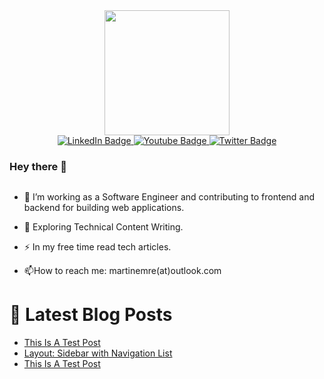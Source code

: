 <div id="header" align="center">
  <img src="https://media.giphy.com/media/bk8UGCysurqC2gmJ0o/giphy.gif" width="200"/>
</div>
<div id="badges"  align="center" >
  <a href="your-linkedin-URL">
    <img src="https://img.shields.io/badge/LinkedIn-blue?style=for-the-badge&logo=linkedin&logoColor=white" alt="LinkedIn Badge"/>
  </a>
  <a href="your-youtube-URL">
    <img src="https://img.shields.io/badge/YouTube-red?style=for-the-badge&logo=youtube&logoColor=white" alt="Youtube Badge"/>
  </a>
  <a href="your-twitter-URL">
    <img src="https://img.shields.io/badge/Twitter-blue?style=for-the-badge&logo=twitter&logoColor=white" alt="Twitter Badge"/>
  </a>   
</div>

### Hey there 👋 
<img src="https://komarev.com/ghpvc/?username=martin3mre&style=flat-square&color=blue" alt=""/>


- :telescope: I’m working as a Software Engineer and contributing to frontend and backend for building web applications.

- :seedling: Exploring Technical Content Writing.

- :zap: In my free time read tech articles.

- :mailbox:How to reach me: martinemre(at)outlook.com

# 📩 Latest Blog Posts 
<!-- BLOG-POST-LIST:START -->
- [This Is A Test Post](https://martin3mre.github.io/layout/uncategorized/TEST/)
- [Layout: Sidebar with Navigation List](https://martin3mre.github.io/This-post-has-navigation-list/)
- [This Is A Test Post](https://martin3mre.github.io/layout/uncategorized/This-is-a-Test-Post/)
<!-- BLOG-POST-LIST:END -->
